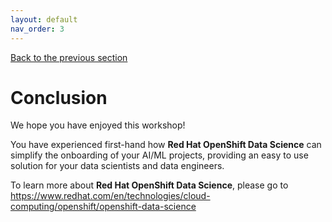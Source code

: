 ```yaml
---
layout: default
nav_order: 3
---
```

[Back to the previous section](step7.html)

# Conclusion

We hope you have enjoyed this workshop!

You have experienced first-hand how **Red Hat OpenShift Data Science** can simplify the onboarding of your AI/ML projects, providing an easy to use solution for your data scientists and data engineers.

To learn more about **Red Hat OpenShift Data Science**, please go to https://www.redhat.com/en/technologies/cloud-computing/openshift/openshift-data-science
